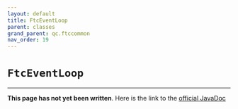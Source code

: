 ```yaml
---
layout: default
title: FtcEventLoop
parent: classes
grand_parent: qc.ftccommon
nav_order: 19
---
```

# `FtcEventLoop`
---
**This page has not yet been written**. Here is the link to the [official JavaDoc](https://ftctechnh.github.io/ftc_app/doc/javadoc/com/qualcomm/ftccommon/FtcEventLoop.html)
        